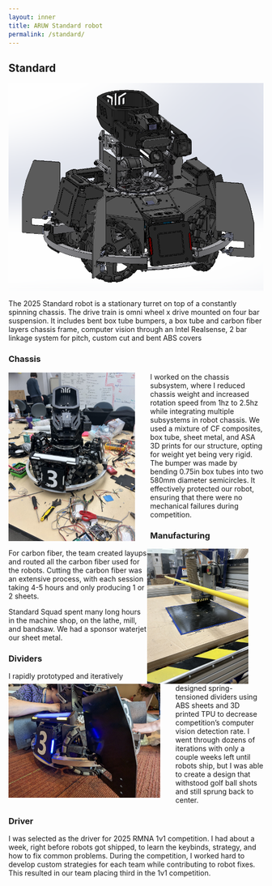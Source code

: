```yaml
---
layout: inner
title: ARUW Standard robot
permalink: /standard/
---
```


## Standard
![Standard CAD](/img/Standard/CAD.png)

The 2025 Standard robot is a stationary turret on top of a constantly spinning chassis. The drive train is omni wheel x drive mounted on four bar suspension. It includes bent box tube bumpers, a box tube and carbon fiber layers chassis frame, computer vision through an Intel Realsense, 2 bar linkage system for pitch, custom cut and bent ABS covers

### Chassis
<img src="/img/Standard/build.jpg" alt="build" style="float: left; width: 250px; margin-right: 30px;" />
I worked on the chassis subsystem, where I reduced chassis weight and increased rotation speed from 1hz to 2.5hz while integrating multiple subsystems in robot chassis. We used a mixture of CF composites, box tube, sheet metal, and ASA 3D prints for our structure, opting for weight yet being very rigid. 
The bumper was made by bending 0.75in box tubes into two 580mm diameter semicircles. It effectively protected our robot, ensuring that there were no mechanical failures during competition. 

### Manufacturing

<img src="/img/Standard/CF.jpg" alt="build" style="float: right; width: 200px; margin-right: 30px;" />
For carbon fiber, the team created layups and routed all the carbon fiber used for the robots. Cutting the carbon fiber was an extensive process, with each session taking 4-5 hours and only producing 1 or 2 sheets. 

Standard Squad spent many long hours in the machine shop, on the lathe, mill, and bandsaw. We had a sponsor waterjet our sheet metal. 



### Dividers
<img src="/img/Standard/dividers.jpg" alt="build" style="float: left; width: 300px; margin-right: 30px;" />
I rapidly prototyped and iteratively designed	 spring-tensioned dividers using ABS sheets and 3D printed TPU to decrease competition’s computer vision detection rate. I went through dozens of iterations with only a couple weeks left until robots ship, but I was able to create a design that withstood golf ball shots and still sprung back to center. 

### Driver
I was selected as the driver for 2025 RMNA 1v1 competition. I had about a week, right before robots got shipped, to learn the keybinds, strategy, and how to fix common problems. During the competition, I worked hard to develop custom strategies for each team while contributing to robot fixes. This resulted in our team placing third in the 1v1 competition. 